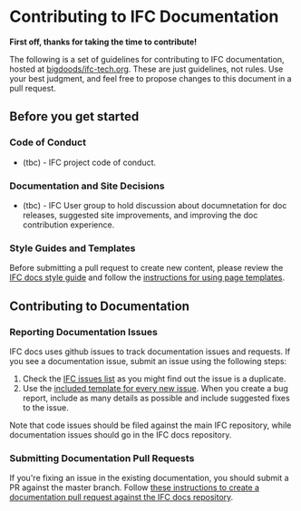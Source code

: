 # Contributing to IFC Documentation

**First off, thanks for taking the time to contribute!**

The following is a set of guidelines for contributing to IFC documentation, hosted at [bigdoods/ifc-tech.org](ifc-tech.org).
These are just guidelines, not rules. Use your best judgment, and feel free to propose changes to this document in a pull request.

## Before you get started

### Code of Conduct

* (tbc) - IFC project code of conduct.

### Documentation and Site Decisions

* (tbc) - IFC User group to hold discussion about documnetation for doc releases, suggested site improvements, and improving the doc contribution experience.

### Style Guides and Templates

Before submitting a pull request to create new content, please review the [IFC docs style guide](http://ifc-tech.org/docs/contribute/style-guide/) and follow the [instructions for using page templates](http://ifc-tech.org/docs/contribute/page-templates/).


## Contributing to Documentation

### Reporting Documentation Issues

IFC docs uses github issues to track documentation issues and requests. If you see a documentation issue, submit an issue using the following steps:

1. Check the [IFC issues list](https://github.com/bigdoods/ifc-tech.org/issues) as you might find out the issue is a duplicate.
2. Use the [included template for every new issue](https://github.com/bigdoods/ifc-tech.org/issues/new).  When you create a bug report, include as many details as possible and include suggested fixes to the issue.

Note that code issues should be filed against the main IFC repository, while documentation issues should go in the IFC docs repository.

### Submitting Documentation Pull Requests

If you're fixing an issue in the existing documentation, you should submit a PR against the master branch.  Follow [these instructions to create a documentation pull request against the IFC docs repository](http://ifc-tech.org/docs/contribute/create-pull-request/).
